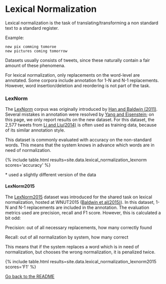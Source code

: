 # Lexical Normalization

Lexical normalization is the task of translating/transforming a non standard text to a standard register.

Example:

```
new pix comming tomoroe
new pictures coming tomorrow
```

Datasets usually consists of tweets, since these naturally contain a fair amount of 
these phenomena.

For lexical normalization, only replacements on the word-level are annotated.
Some corpora include annotation for 1-N and N-1 replacements. However, word
insertion/deletion and reordering is not part of the task.

### LexNorm
The [LexNorm](http://people.eng.unimelb.edu.au/tbaldwin/etc/lexnorm_v1.2.tgz) corpus was originally introduced by [Han and Baldwin (2011)](http://aclweb.org/anthology/P/P11/P11-1038.pdf).
Several mistakes in annotation were resolved by [Yang and Eisenstein](http://www.aclweb.org/anthology/D13-1007);
on this page, we only report results on the new dataset. For this dataset, the 2,577
tweets from [Li and Liu(2014)](http://www.aclweb.org/anthology/P14-3012) is often
used as training data, because of its similar annotation style.

This dataset is commonly evaluated with accuracy on the non-standard words. This
means that the system knows in advance which words are in need of normalization.


{% include table.html results=site.data.lexical_normalization_lexnorm scores='accuracy' %}

\* used a slightly different version of the data

#### LexNorm2015

The
[LexNorm2015](https://github.com/noisy-text/noisy-text.github.io/blob/master/2015/files/lexnorm2015.tgz)
dataset was introduced for the shared task on lexical normalization, hosted at
WNUT2015 ([Baldwin et al(2015)](http://aclweb.org/anthology/W15-4319)).  In
this dataset, 1-N and N-1 replacements are included in the annotation. The
evaluation metrics used are precision, recall and F1 score. However, this is
calculated a bit odd:

Precision: out of all necessary replacements, how many correctly found

Recall: out of all normalization by system, how many correct

This means that if the system replaces a word which is in need of normalization, 
but chooses the wrong normalization, it is penalized twice.

{% include table.html results=site.data.lexical_normalization_lexnorm2015 scores='F1' %}

[Go back to the README](../README.md)

